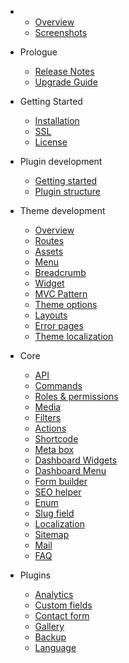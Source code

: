 - 
    - [Overview](overview.md)
    - [Screenshots](screenshots.md)
- Prologue
    - [Release Notes](releases.md)
    - [Upgrade Guide](upgrade.md)
- Getting Started
    - [Installation](installation.md)
    - [SSL](ssl.md)
    - [License](license.md)
- Plugin development
    - [Getting started](plugin.md)
    - [Plugin structure](plugin-structure.md)
- Theme development
    - [Overview](theme.md)
    - [Routes](theme-routes.md)
    - [Assets](theme-assets.md)
    - [Menu](menu.md)
    - [Breadcrumb](theme-breadcrumb.md)
    - [Widget](theme-widget.md)
    - [MVC Pattern](theme-mvc-pattern.md)
    - [Theme options](theme-options.md)
    - [Layouts](theme-layout.md)
    - [Error pages](theme-error-pages.md)
    - [Theme localization](theme-localization.md)
    
- Core
    - [API](api.md)
    - [Commands](commands.md)
    - [Roles & permissions](role-permission.md)
    - [Media](media.md)
    - [Filters](filters.md)
    - [Actions](actions.md)
    - [Shortcode](shortcode.md)
    - [Meta box](meta-box.md)
    - [Dashboard Widgets](dashboard-widgets.md)
    - [Dashboard Menu](dashboard-menu.md)
    - [Form builder](form-builder.md)
    - [SEO helper](seo-helper.md)
    - [Enum](enum.md)
    - [Slug field](slug-field.md)
    - [Localization](localization.md)
    - [Sitemap](sitemap.md)
    - [Mail](mail.md)
    - [FAQ](faq.md)
    
- Plugins
    - [Analytics](plugin-analytics.md)
    - [Custom fields](plugin-custom-field.md)
    - [Contact form](plugin-contact-form.md)
    - [Gallery](plugin-gallery.md)
    - [Backup](plugin-backup.md)
    - [Language](plugin-language.md)
    